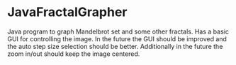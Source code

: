 # JavaFractalGrapher
Java program to graph Mandelbrot set and some other fractals. Has a basic GUI for controlling the image. In the future the GUI should be improved and the auto step size selection should be better. Additionally in the future the zoom in/out should keep the image centered. 
